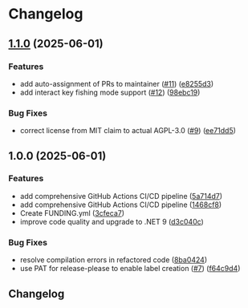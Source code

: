 # Changelog

## [1.1.0](https://github.com/stdNullPtr/Phishy/compare/phishy-v1.0.0...phishy-v1.1.0) (2025-06-01)


### Features

* add auto-assignment of PRs to maintainer ([#11](https://github.com/stdNullPtr/Phishy/issues/11)) ([e8255d3](https://github.com/stdNullPtr/Phishy/commit/e8255d3570cfdaa8642a3de88ea7477fa2dd8e5c))
* add interact key fishing mode support ([#12](https://github.com/stdNullPtr/Phishy/issues/12)) ([98ebc19](https://github.com/stdNullPtr/Phishy/commit/98ebc19d65066f84655db3d41cf8498408bf0f09))


### Bug Fixes

* correct license from MIT claim to actual AGPL-3.0 ([#9](https://github.com/stdNullPtr/Phishy/issues/9)) ([ee71dd5](https://github.com/stdNullPtr/Phishy/commit/ee71dd5c816a223547b9da6a774983a8c843f250))

## 1.0.0 (2025-06-01)


### Features

* add comprehensive GitHub Actions CI/CD pipeline ([5a714d7](https://github.com/stdNullPtr/Phishy/commit/5a714d7ffebeeaede91adb91378df6884843d868))
* add comprehensive GitHub Actions CI/CD pipeline ([1468cf8](https://github.com/stdNullPtr/Phishy/commit/1468cf8d8776b892121c56ea6c9594d1993c3390))
* Create FUNDING.yml ([3cfeca7](https://github.com/stdNullPtr/Phishy/commit/3cfeca7cd38c050f7df3240313339f338fcdf2ed))
* improve code quality and upgrade to .NET 9 ([d3c040c](https://github.com/stdNullPtr/Phishy/commit/d3c040c413fa1aa6bd7da9824b8da615265116e6))


### Bug Fixes

* resolve compilation errors in refactored code ([8ba0424](https://github.com/stdNullPtr/Phishy/commit/8ba0424d18b85250353df218a93174b0a812ddba))
* use PAT for release-please to enable label creation ([#7](https://github.com/stdNullPtr/Phishy/issues/7)) ([f64c9d4](https://github.com/stdNullPtr/Phishy/commit/f64c9d4c1325f1bb0d94677528471f85a15aee6a))

## Changelog
